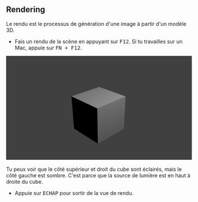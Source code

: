 ## Rendering

Le rendu est le processus de génération d'une image à partir d'un modèle 3D.

+ Fais un rendu de la scène en appuyant sur <kbd>F12</kbd>. Si tu travailles sur un Mac, appuie sur <kbd>FN + F12</kbd>.

![Rendu de l'image](images/render.png)

Tu peux voir que le côté supérieur et droit du cube sont éclairés, mais le côté gauche est sombre. C'est parce que la source de lumière est en haut à droite du cube.

+ Appuie sur <kbd>ECHAP</kbd> pour sortir de la vue de rendu.